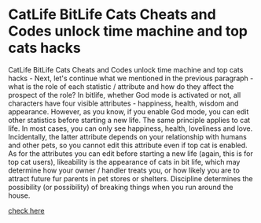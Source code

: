 # CatLife BitLife Cats Cheats and Codes unlock time machine and top cats hacks

CatLife BitLife Cats Cheats and Codes unlock time machine and top cats hacks - Next, let's continue what we mentioned in the previous paragraph - what is the role of each statistic / attribute and how do they affect the prospect of the role? In bitlife, whether God mode is activated or not, all characters have four visible attributes - happiness, health, wisdom and appearance. However, as you know, if you enable God mode, you can edit other statistics before starting a new life. The same principle applies to cat life. In most cases, you can only see happiness, health, loveliness and love. Incidentally, the latter attribute depends on your relationship with humans and other pets, so you cannot edit this attribute even if top cat is enabled. As for the attributes you can edit before starting a new life (again, this is for top cat users), likeability is the appearance of cats in bit life, which may determine how your owner / handler treats you, or how likely you are to attract future fur parents in pet stores or shelters. Discipline determines the possibility (or possibility) of breaking things when you run around the house.

<a href="https://windmod.icu/catlife-bitlife-cats/">check here</a>
